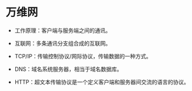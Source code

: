 # 万维网

- 工作原理：客户端与服务端之间的通讯。

- 互联网：多条通讯分支组合成的互联网。
- TCP/IP：传输控制协议/网际协议，传输数据的一种方式。
- DNS：域名系统服务器，相当于域名数据库。
- HTTP：超文本传输协议是一个定义客户端和服务器间交流的语言的协议。

